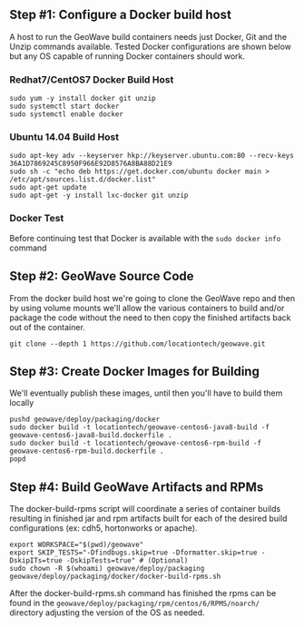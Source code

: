 ## Step #1: Configure a Docker build host

A host to run the GeoWave build containers needs just Docker, Git and the Unzip commands available. Tested Docker
configurations are shown below but any OS capable of running Docker containers should work.

### Redhat7/CentOS7 Docker Build Host

```
sudo yum -y install docker git unzip
sudo systemctl start docker
sudo systemctl enable docker
```

### Ubuntu 14.04 Build Host
```
sudo apt-key adv --keyserver hkp://keyserver.ubuntu.com:80 --recv-keys 36A1D7869245C8950F966E92D8576A8BA88D21E9
sudo sh -c "echo deb https://get.docker.com/ubuntu docker main > /etc/apt/sources.list.d/docker.list"
sudo apt-get update
sudo apt-get -y install lxc-docker git unzip
```

### Docker Test

Before continuing test that Docker is available with the `sudo docker info` command

## Step #2: GeoWave Source Code

From the docker build host we're going to clone the GeoWave repo and then by using volume mounts 
we'll allow the various containers to build and/or package the code without the need to then copy 
the finished artifacts back out of the container.

```
git clone --depth 1 https://github.com/locationtech/geowave.git
```

## Step #3: Create Docker Images for Building

We'll eventually publish these images, until then you'll have to build them locally

```
pushd geowave/deploy/packaging/docker
sudo docker build -t locationtech/geowave-centos6-java8-build -f geowave-centos6-java8-build.dockerfile .   
sudo docker build -t locationtech/geowave-centos6-rpm-build -f geowave-centos6-rpm-build.dockerfile .
popd
```

## Step #4: Build GeoWave Artifacts and RPMs

The docker-build-rpms script will coordinate a series of container builds resulting in finished jar and rpm artifacts
built for each of the desired build configurations (ex: cdh5, hortonworks or apache).

```
export WORKSPACE="$(pwd)/geowave"
export SKIP_TESTS="-Dfindbugs.skip=true -Dformatter.skip=true -DskipITs=true -DskipTests=true" # (Optional)
sudo chown -R $(whoami) geowave/deploy/packaging
geowave/deploy/packaging/docker/docker-build-rpms.sh
```

After the docker-build-rpms.sh command has finished the rpms can be found in the 
`geowave/deploy/packaging/rpm/centos/6/RPMS/noarch/` directory adjusting the version of the OS as needed.
